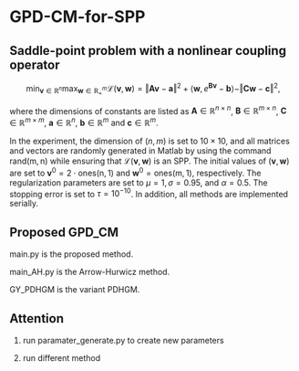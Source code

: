 # GPD-CM-for-SPP

## Saddle-point problem with a nonlinear coupling operator
$$
\min_{\mathbf{v}\in \mathbb{R}^{n}}\max_{\mathbf{w}\in \mathbb{R}^{m}_{+}}\mathcal{L}(\mathbf{v},\mathbf{w})=\Vert\mathbf{A}\mathbf{v}-\mathbf{a}\Vert^{2}+\langle\mathbf{w},e^{\mathbf{B}\mathbf{v}}-\mathbf{b}\rangle-\Vert\mathbf{C}\mathbf{w}-\mathbf{c}\Vert^{2},
$$

where the dimensions of constants are listed as $\mathbf{A}\in \mathbb{R}^{n\times n}$, $\mathbf{B}\in \mathbb{R}^{m\times n}$, $\mathbf{C}\in \mathbb{R}^{m\times m}$, $\mathbf{a}\in \mathbb{R}^{n}$, $\mathbf{b}\in \mathbb{R}^{m}$ and $\mathbf{c}\in \mathbb{R}^{m}$. 

In the experiment, the dimension of $(n,m)$ is set to $10\times10$, and all matrices and vectors are randomly generated in Matlab by using the command $\mathsf{rand(m,n)}$ while ensuring that $\mathcal{L}(\mathbf{v},\mathbf{w})$ is an SPP. The initial values of $(\mathbf{v},\mathbf{w})$ are set to $\mathbf{v}^{0}=2\cdot\mathsf{ones(n,1)}$ and $\mathbf{w}^{0}=\mathsf{ones(m,1)}$, respectively. The regularization parameters are set to $\mu=1, \sigma=0.95,$ and $\alpha=0.5$. The stopping error is set to $\tau =10^{-10}$. In addition, all methods are implemented serially. 

## Proposed GPD_CM 

main.py is the proposed method.

main_AH.py is the Arrow-Hurwicz method.

GY_PDHGM is the variant PDHGM.

## Attention

1. run paramater_generate.py to create new parameters

2. run different method 
